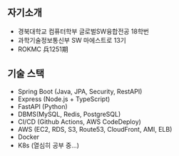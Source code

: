 ## 자기소개
- 경북대학교 컴퓨터학부 글로벌SW융합전공 18학번
- 과학기술정보통신부 SW 마에스트로 13기
- ROKMC 兵1251期
## 기술 스택
- Spring Boot (Java, JPA, Security, RestAPI)
- Express (Node.js + TypeScript)
- FastAPI (Python)
- DBMS(MySQL, Redis, PostgreSQL)
- CI/CD (Github Actions, AWS CodeDeploy)
- AWS (EC2, RDS, S3, Route53, CloudFront, AMI, ELB)
- Docker
- K8s (열심히 공부 중...)
